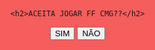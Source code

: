 <!DOCTYPE html>
<html lang="en">
<head>
    <meta charset="UTF-8">
    <meta name="viewport" content="width=device-width, initial-scale=1.0">
    <title>Joga cmg?</title>
</head>



<body>
  <div id="conteudo">
   
    <h2>ACEITA JOGAR FF CMG??</h2>
<button onclick="sim()">SIM</button>
<button onclick = "desvia(this)" onmouseover="desvia(this)">NÃO</button>
</div>
</body>
 

<style>
 #conteudo
 {background: #f65d5d;
  width: 100%;
  height: 100%;
  position: fixed;
  top: 0;
  left: 0;
  padding: 25px;
  text-align: center;
}

  </style>


<script> function sim() {
 alert("Ótimo agora me envia o pedido de amizade no id 1916565914")
} 


function desvia(t){
    var btn = t;
    btn.style.position='absolute';
    btn.style.bottom=geraposition(10,90);
   btn.style.left=geraposition(10,90);
    console.log("opaaa, desviei hehehe...");
} 


function geraposition (min, max) {
      return Math. random() * (max - min) + min + "%";
}




</script>

</html>

